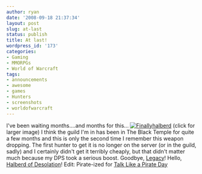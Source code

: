 ```yaml
---
author: ryan
date: '2008-09-18 21:37:34'
layout: post
slug: at-last
status: publish
title: At last!
wordpress_id: '173'
categories:
- Gaming
- MMORPGs
- World of Warcraft
tags:
- announcements
- awesome
- games
- Hunters
- screenshots
- worldofwarcraft
---
```


I've been waiting months....and months for this...
[![Finallyhalberd](http://sharp-eyed.org/wp-content/uploads/2008/09/finallyhalberd-tm.jpg)](http://sharp-eyed.org/wp-content/uploads/2008/09/finallyhalberd.png)
(click for larger image) I think the guild I'm in has been in The Black
Temple for quite a few months and this is only the second time I
remember this weapon dropping. The first hunter to get it is no longer
on the server (or in the guild, sadly) and I certainly didn't get it
terribly cheaply, but that didn't matter much because my DPS took a
serious boost. Goodbye, [Legacy](http://www.wowhead.com/?item=28587
"Legacy - Item - World of Warcraft")! Hello, [Halberd of
Desolation](http://www.wowhead.com/?item=32248)! Edit: Pirate-ized for
[Talk Like a Pirate Day](%20http://tr.im/1dx)
